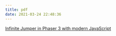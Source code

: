 ```yaml
---
title: pdf
date: 2021-03-24 22:48:36
---
```


[Infinite Jumper in Phaser 3 with modern JavaScript](./pdf/phaser.pdf)  
